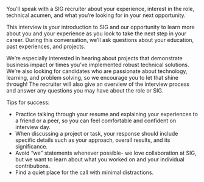 You’ll speak with a SIG recruiter about your experience, interest in the role, technical acumen, and what you’re looking for in your next opportunity. 

This interview is your introduction to SIG and our opportunity to learn more about you and your experience as you look to take the next step in your career. During this conversation, we’ll ask questions about your education, past experiences, and projects. 

We’re especially interested in hearing about projects that demonstrate business impact or times you’ve implemented robust technical solutions. We’re also looking for candidates who are passionate about technology, learning, and problem solving, so we encourage you to let that shine through! The recruiter will also give an overview of the interview process and answer any questions you may have about the role or SIG. 

Tips for success: 

- Practice talking through your resume and explaining your experiences to a friend or a peer, so you can feel comfortable and confident on interview day. 
- When discussing a project or task, your response should include specific details such as your approach, overall results, and its significance. 
- Avoid “we” statements whenever possible- we love collaboration at SIG, but we want to learn about what you worked on and your individual contributions. 
- Find a quiet place for the call with minimal distractions. 